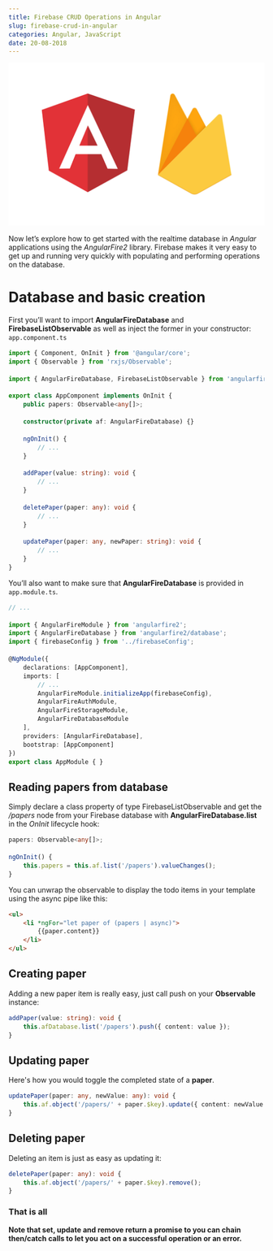 ```yaml
---
title: Firebase CRUD Operations in Angular
slug: firebase-crud-in-angular
categories: Angular, JavaScript
date: 20-08-2018
---
```


![Firebase CRUD Operations in Angular](media/header.png)

Now let’s explore how to get started with the realtime database in *Angular* applications using the *AngularFire2* library. 
Firebase makes it very easy to get up and running very quickly with populating and performing operations on the database.

# Database and basic creation

First you’ll want to import **AngularFireDatabase** and **FirebaseListObservable** as well as inject the former in your constructor: `app.component.ts`

```typescript
import { Component, OnInit } from '@angular/core';
import { Observable } from 'rxjs/Observable';

import { AngularFireDatabase, FirebaseListObservable } from 'angularfire2/database';

export class AppComponent implements OnInit {
    public papers: Observable<any[]>;

    constructor(private af: AngularFireDatabase) {}

    ngOnInit() {
        // ...
    }

    addPaper(value: string): void {
        // ...
    }

    deletePaper(paper: any): void {
        // ...
    }

    updatePaper(paper: any, newPaper: string): void {
        // ...
    }
}
```

You’ll also want to make sure that **AngularFireDatabase** is provided in `app.module.ts`.

```typescript
// ...

import { AngularFireModule } from 'angularfire2';
import { AngularFireDatabase } from 'angularfire2/database';
import { firebaseConfig } from '../firebaseConfig';

@NgModule({
    declarations: [AppComponent],
    imports: [
        // ...
        AngularFireModule.initializeApp(firebaseConfig),
        AngularFireAuthModule,
        AngularFireStorageModule,
        AngularFireDatabaseModule
    ],
    providers: [AngularFireDatabase],
    bootstrap: [AppComponent]
})
export class AppModule { }
```

## Reading papers from database

Simply declare a class property of type FirebaseListObservable and get the */papers* node from your Firebase database with **AngularFireDatabase.list** in the *OnInit* lifecycle hook:

```typescript
papers: Observable<any[]>;

ngOnInit() {
    this.papers = this.af.list('/papers').valueChanges();
}
```

You can unwrap the observable to display the todo items in your template using the async pipe like this:

```html
<ul>
    <li *ngFor="let paper of (papers | async)">
        {{paper.content}}
    </li>
</ul>
```

## Creating paper

Adding a new paper item is really easy, just call push on your **Observable** instance:

```typescript
addPaper(value: string): void {
    this.afDatabase.list('/papers').push({ content: value });
}
```

## Updating paper

Here's how you would toggle the completed state of a __paper__.

```typescript
updatePaper(paper: any, newValue: any): void {
    this.af.object('/papers/' + paper.$key).update({ content: newValue });
}
```

## Deleting paper

Deleting an item is just as easy as updating it:

```typescript
deletePaper(paper: any): void {
    this.af.object('/papers/' + paper.$key).remove();
}
```

### That is all

**Note that __set__, __update__ and __remove__ return a promise to you can chain __then/catch__ calls to let you act on a successful operation or an error.**